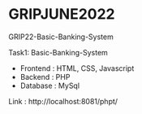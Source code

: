 # GRIPJUNE2022

GRIP22-Basic-Banking-System

Task1: Basic-Banking-System
   - Frontend : HTML, CSS, Javascript
   - Backend : PHP
   - Database : MySql  

Link : http://localhost:8081/phpt/
